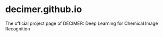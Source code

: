 # decimer.github.io
The official project page of DECIMER: Deep Learning for Chemical Image Recognition
